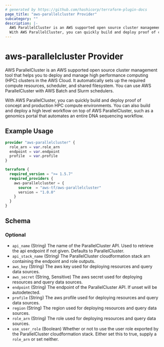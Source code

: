 ```yaml
---
# generated by https://github.com/hashicorp/terraform-plugin-docs
page_title: "aws-parallelcluster Provider"
subcategory: ""
description: |-
  AWS ParallelCluster is an AWS supported open source cluster management tool that helps you to deploy and manage high performance computing (HPC) clusters in the AWS Cloud. It automatically sets up the required compute resources, scheduler, and shared filesystem. You can use AWS ParallelCluster with AWS Batch and Slurm schedulers.
  With AWS ParallelCluster, you can quickly build and deploy proof of concept and production HPC compute environments. You can also build and deploy a high level workflow on top of AWS ParallelCluster, such as a genomics portal that automates an entire DNA sequencing workflow.
---
```


# aws-parallelcluster Provider

AWS ParallelCluster is an AWS supported open source cluster management tool that helps you to deploy and manage high performance computing (HPC) clusters in the AWS Cloud. It automatically sets up the required compute resources, scheduler, and shared filesystem. You can use AWS ParallelCluster with AWS Batch and Slurm schedulers.

With AWS ParallelCluster, you can quickly build and deploy proof of concept and production HPC compute environments. You can also build and deploy a high level workflow on top of AWS ParallelCluster, such as a genomics portal that automates an entire DNA sequencing workflow.

## Example Usage

```terraform
provider "aws-parallelcluster" {
  role_arn = var.role_arn
  endpoint = var.endpoint
  profile  = var.profile
}

terraform {
  required_version = ">= 1.5.7"
  required_providers {
    aws-parallelcluster = {
      source  = "aws-tf/aws-parallelcluster"
      version = "1.0.0"
    }
  }
}
```

<!-- schema generated by tfplugindocs -->
## Schema

### Optional

- `api_name` (String) The name of the ParallelCluster API. Used to retrieve the api endpoint if not given. Defaults to ParallelCluster.
- `api_stack_name` (String) The ParallelCluster cloudformation stack arn containing the endpoint and role outputs.
- `aws_key` (String) The aws key used for deploying resources and query data sources.
- `aws_secret` (String, Sensitive) The aws secret used for deploying resources and query data sources.
- `endpoint` (String) The endpoint of the ParallelCluster API. If unset will be autodetected.
- `profile` (String) The aws profile used for deploying resources and query data sources.
- `region` (String) The region used for deploying resources and query data sources.
- `role_arn` (String) The role used for deploying resources and query data sources.
- `use_user_role` (Boolean) Whether or not to use the user role exported by the ParallelCluster cloudformation stack. Either set this to true, supply a `role_arn` or set neither.
